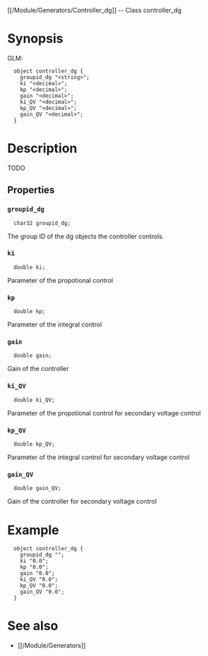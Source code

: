 [[/Module/Generators/Controller_dg]] -- Class controller_dg

# Synopsis

GLM:

~~~
  object controller_dg {
    groupid_dg "<string>";
    ki "<decimal>";
    kp "<decimal>";
    gain "<decimal>";
    ki_QV "<decimal>";
    kp_QV "<decimal>";
    gain_QV "<decimal>";
  }
~~~

# Description

TODO

## Properties

### `groupid_dg`
~~~
  char32 groupid_dg;
~~~

The group ID of the dg objects the controller controls.

### `ki`
~~~
  double ki;
~~~

Parameter of the propotional control

### `kp`
~~~
  double kp;
~~~

Parameter of the integral control

### `gain`
~~~
  double gain;
~~~

Gain of the controller

### `ki_QV`
~~~
  double ki_QV;
~~~

Parameter of the propotional control for secondary voltage control

### `kp_QV`
~~~
  double kp_QV;
~~~

Parameter of the integral control for secondary voltage control

### `gain_QV`
~~~
  double gain_QV;
~~~

Gain of the controller for secondary voltage control

# Example

~~~
  object controller_dg {
    groupid_dg "";
    ki "0.0";
    kp "0.0";
    gain "0.0";
    ki_QV "0.0";
    kp_QV "0.0";
    gain_QV "0.0";
  }
~~~

# See also
* [[/Module/Generators]]

